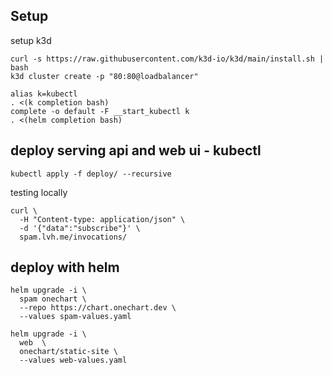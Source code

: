 ## Setup

setup k3d
```
curl -s https://raw.githubusercontent.com/k3d-io/k3d/main/install.sh | bash
k3d cluster create -p "80:80@loadbalancer"
```


```
alias k=kubectl
. <(k completion bash)
complete -o default -F __start_kubectl k
. <(helm completion bash)
```


## deploy serving api and web ui - kubectl

```
kubectl apply -f deploy/ --recursive
```

testing locally
```
curl \
  -H "Content-type: application/json" \
  -d '{"data":"subscribe"}' \
  spam.lvh.me/invocations/ 
```

## deploy with helm

```
helm upgrade -i \
  spam onechart \
  --repo https://chart.onechart.dev \
  --values spam-values.yaml 

helm upgrade -i \
  web  \
  onechart/static-site \
  --values web-values.yaml
```